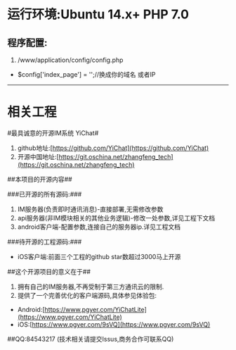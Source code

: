 # 运行环境:Ubuntu 14.x+  PHP 7.0 #

## 程序配置: ##
1.  /www/application/config/config.php 
 - $config['index_page'] = '';//换成你的域名  或者IP

----------
# 相关工程 #
 
#最具诚意的开源IM系统 YiChat#
1. github地址:[https://github.com/YiChat](https://github.com/YiChat)
2. 开源中国地址:[https://git.oschina.net/zhangfeng_tech](https://git.oschina.net/zhangfeng_tech)


##本项目的开源内容##


###已开源的所有源码:###
1. IM服务器(负责即时通讯消息)-直接部署,无需修改参数
2. api服务器(非IM模块相关的其他业务逻辑)-修改一处参数,详见工程下文档
3. android客户端-配置参数,连接自己的服务器ip.详见工程文档

###待开源的工程源码:###

- iOS客户端:前面三个工程的github star数超过3000马上开源

##这个开源项目的意义在于##
1. 拥有自己的IM服务器,不再受制于第三方通讯云的限制.
2. 提供了一个完善优化的客户端源码,具体参见体验包:
    
 - Android:[https://www.pgyer.com/YiChatLite](https://www.pgyer.com/YiChatLite)
 - iOS:[https://www.pgyer.com/9sVQ](https://www.pgyer.com/9sVQ)

##QQ:84543217 (技术相关请提交Issus,商务合作可联系QQ)
